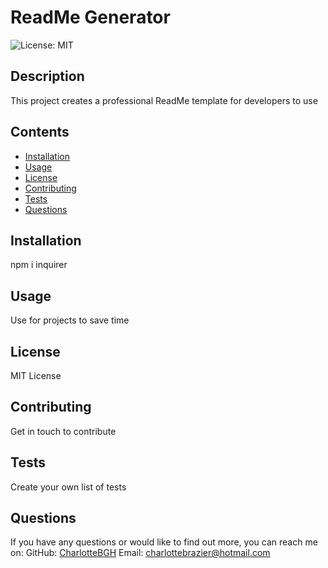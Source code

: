 # ReadMe Generator

  ![License: MIT](https://img.shields.io/badge/License-MIT-yellow.svg)

  ## Description 

  This project creates a professional ReadMe template for developers to use

  ## Contents 

  - [Installation](#installation)
  - [Usage](#usage)
  - [License](#license)
  - [Contributing](#contributing)
  - [Tests](#tests)
  - [Questions](#questions)


  ## Installation 

  npm i inquirer

  ## Usage

  Use for projects to save time

  ## License

  MIT License

  ## Contributing 

  Get in touch to contribute

  ## Tests

  Create your own list of tests

  ## Questions

  If you have any questions or would like to find out more, you can reach me on: 
  GitHub: [CharlotteBGH](https://github.com/CharlotteBGH)
  Email: [charlottebrazier@hotmail.com](mailto:charlottebrazier@hotmail.com)

